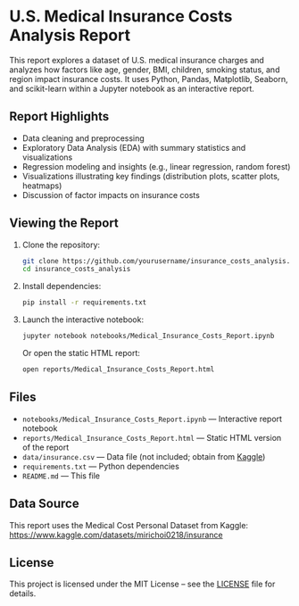 # U.S. Medical Insurance Costs Analysis Report

This report explores a dataset of U.S. medical insurance charges and analyzes how factors like age, gender, BMI, children, smoking status, and region impact insurance costs. It uses Python, Pandas, Matplotlib, Seaborn, and scikit-learn within a Jupyter notebook as an interactive report.

## Report Highlights

- Data cleaning and preprocessing  
- Exploratory Data Analysis (EDA) with summary statistics and visualizations  
- Regression modeling and insights (e.g., linear regression, random forest)  
- Visualizations illustrating key findings (distribution plots, scatter plots, heatmaps)  
- Discussion of factor impacts on insurance costs  

## Viewing the Report

1. Clone the repository:  
   ```sh
   git clone https://github.com/yourusername/insurance_costs_analysis.git  
   cd insurance_costs_analysis
   ```  
2. Install dependencies:  
   ```sh
   pip install -r requirements.txt
   ```  
3. Launch the interactive notebook:  
   ```sh
   jupyter notebook notebooks/Medical_Insurance_Costs_Report.ipynb
   ```  
   Or open the static HTML report:  
   ```sh
   open reports/Medical_Insurance_Costs_Report.html
   ```  

## Files

- `notebooks/Medical_Insurance_Costs_Report.ipynb` — Interactive report notebook  
- `reports/Medical_Insurance_Costs_Report.html` — Static HTML version of the report  
- `data/insurance.csv` — Data file (not included; obtain from [Kaggle](https://www.kaggle.com/datasets/mirichoi0218/insurance))  
- `requirements.txt` — Python dependencies  
- `README.md` — This file  

## Data Source

This report uses the Medical Cost Personal Dataset from Kaggle: https://www.kaggle.com/datasets/mirichoi0218/insurance  

## License

This project is licensed under the MIT License – see the [LICENSE](LICENSE) file for details.
